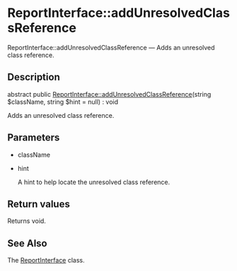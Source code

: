 ReportInterface::addUnresolvedClassReference
================

ReportInterface::addUnresolvedClassReference — Adds an unresolved class reference.

Description
---------------


abstract public [ReportInterface::addUnresolvedClassReference](https://github.com/lingtalfi/DocTools/blob/master/doc/api/DocTools/Report/ReportInterface/addUnresolvedClassReference.md)(string $className, string $hint = null) : void




Adds an unresolved class reference.




Parameters
--------------


- className

    

- hint

    A hint to help locate the unresolved class reference.


Return values
----------------

Returns void.









See Also
-----------

The [ReportInterface](https://github.com/lingtalfi/DocTools/blob/master/doc/api/DocTools/Report/ReportInterface.md) class.
